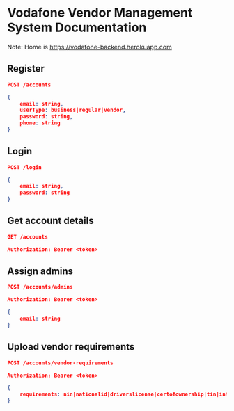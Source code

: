 # Vodafone Vendor Management System Documentation

Note: Home is https://vodafone-backend.herokuapp.com

## Register
```json
POST /accounts

{
    email: string,
    userType: business|regular|vendor,
    password: string,
    phone: string
}
```
## Login
```json
POST /login

{
    email: string,
    password: string
}
```
## Get account details
```json
GET /accounts

Authorization: Bearer <token>
```
## Assign admins
```json
POST /accounts/admins

Authorization: Bearer <token>

{
    email: string
}
```
## Upload vendor requirements
```json
POST /accounts/vendor-requirements

Authorization: Bearer <token>

{
    requirements: nin|nationalid|driverslicense|certofownership|tin|intlpassport
}
```